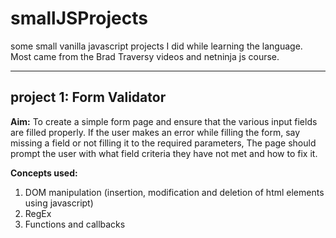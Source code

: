 # smallJSProjects
some small vanilla javascript projects I did while learning the language. Most came from the Brad Traversy videos and netninja js course.

----

## project 1: Form Validator

**Aim:**
To create a simple form page and ensure that the various input fields are filled properly. If the user makes an error while filling the form, say missing a field or not filling it to the required parameters, The page should prompt the user with what field criteria they have not met and how to fix it.

**Concepts used:**
1. DOM manipulation (insertion, modification and deletion of html elements using javascript)
2. RegEx
3. Functions and callbacks
